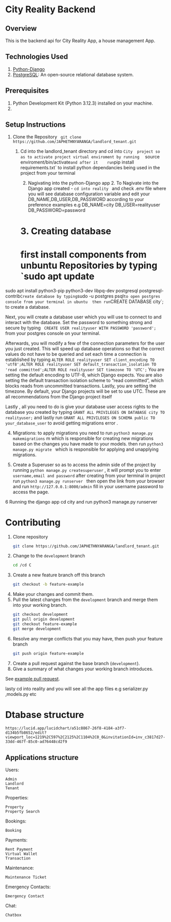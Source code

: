# City Reality Backend

## Overview

This is the backend api for City Reality App,  a house management App.

## Technologies Used

1. [Python-Django](https://www.djangoproject.com/start/) 
2. [PostgreSQL](https://www.postgresql.org/docs/): An open-source relational database system.


## Prerequisites

1. Python Development Kit (Python 3.12.3) installed on your machine.
2. 

## Setup Instructions

1. Clone the Repository ` git clone https://github.com/JAPHETHNYARANGA/landlord_tenant.git`
   
   
      1. Cd into the landlord_tenant directory and cd into `City  project so as to activate project virtual enviroment by running  ` source enviroment/bin/activate` and after it    run `pip install requirements.txt` to install python dependancies being used in the project from your  terminal

       

         2.  Nagivating into the python-Django app 
        2. To Nagivate into the Django app created -  `cd into reality ` and check .env file where you will see database configuration variable and edit your DB_NAME,DB_USER,DB_PASSWORD according to your preference examples e.g 
            DB_NAME=city
            DB_USER=realityuser
            DB_PASSWORD=password
         # 3. Creating database
         # first install components from unbuntu  Repositories by typing `sudo apt update
sudo apt install python3-pip python3-dev libpq-dev postgresql postgresql-contrib`
Create database by typing `sudo -u postgres psql` to open postgres console from your terminal in ubuntu  then run `CREATE DATABASE city`; to create a  database.

 Next, you will create a database user which you will use to connect to and interact with the database. Set the password to something strong and secure by typing ` CREATE USER realityuser WITH PASSWORD 'password';` from your postgres console on your terminal.

 Afterwards, you will modify a few of the connection parameters for the user you just created. This will speed up database operations so that the correct values do not have to be queried and set each time a connection is established by typing ` ALTER ROLE realityuser SET client_encoding TO 'utf8';ALTER ROLE realityuser SET default_transaction_isolation TO 'read committed';ALTER ROLE realityuser SET timezone TO 'UTC'; `
 You are setting the default encoding to UTF-8, which Django expects. You are also setting the default transaction isolation scheme to “read committed”, which blocks reads from uncommitted transactions. Lastly, you are setting the timezone. By default, your Django projects will be set to use UTC. These are all recommendations from the Django project itself


 Lastly , all you need to do is give your database user access rights to the database you created by typing  `GRANT ALL PRIVILEGES ON DATABASE city TO realityuser;` and lastly run `GRANT ALL PRIVILEGES ON SCHEMA public TO your_database_user` to avoid getting  migrations error .


4. Migrations: to apply migrations you need to run ` python3 manage.py makemigrations ` m which is responsible for creating new migrations based on the changes you have made to your models. then run  `python3 manage.py migrate ` which is responsible for applying and unapplying migrations.



 5. Create a Superuser so as to access the admin side  of the project by running  `python manage.py createsuperuser` , it will prompt you to enter `username,email and password`   after creating from your terminal in project run `python3 manage.py runserver `   then open the link from your browser and run `http://127.0.0.1:8000/admin`  fill in your username password  to  access the page.


 6 Running the django app  cd city and run python3 manage.py runserver

#  Contributing
1. Clone repository
    ```bash
    git clone https://github.com/JAPHETHNYARANGA/landlord_tenant.git
    ```
2. Change to the `development` branch
    ```bash
    cd /cd C
    ```
3. Create a new feature branch off this branch
    ```bash
    git checkout -b feature-example
    ```
4. Make your changes and commit them.
5. Pull the latest changes from the `development` branch and merge them into your working branch.
    ```bash
    git checkout development
    git pull origin development
    git checkout feature-example
    git merge development
    ```
6. Resolve any merge conflicts that you may have, then push your feature branch
    ```bash
    git push origin feature-example
    ```
7. Create a pull request against the base branch (`development`).
8. Give a summary of what changes your working branch introduces. 

See [example pull request](https://github.com/JAPHETHNYARANGA/landlord_tenant.git).




 lasty cd into reality and you will see all the app files e.g serializer.py ,models.py etc

 # Dtabase structure

 `https://lucid.app/lucidchart/a51c8867-26f8-4184-a3f7-d134b5fb8652/edit?viewport_loc=1219%2C597%2C2125%2C1104%2C0_0&invitationId=inv_c3817d27-33dd-467f-85c0-ad76448cd2f9`

 ## Applications structure 

Users:

    Admin
    Landlord
    Tenant
Properties:

    Property
    Property Search
Bookings:

    Booking
Payments:

    Rent Payment
    Virtual Wallet
    Transaction
Maintenance:

    Maintenance Ticket
Emergency Contacts:

    Emergency Contact
Chat:

    Chatbox



 